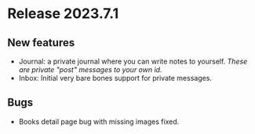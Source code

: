 # Release 2023.7.1

## New features

* Journal: a private journal where you can write notes to yourself. _These are private "post" messages to your own id._
* Inbox: Initial very bare bones support for private messages.

## Bugs

* Books detail page bug with missing images fixed.
